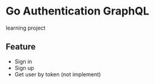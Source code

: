 # Go Authentication GraphQL
learning project
## Feature
- Sign in
- Sign up
- Get user by token (not implement)
